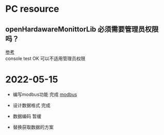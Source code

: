 # PC resource

## openHardawareMonittorLib 必须需要管理员权限吗？ 

[参考](https://performancepsu.com/open-hardware-monitor-source-code-dll-with-c/)  
console test  OK 可以不适用管理员权限  



# 2022-05-15

* 编写modbus功能  完成
[modbus](https://zhuanlan.zhihu.com/p/145546574)

* 设计数据格式 完成

* 数据编码 暂缓

* 替换获取数据的方案 